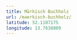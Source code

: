 ```yaml
---
title: Märkisch Buchholz
url: /maerkisch-buchholz/
latitude: 52.1107175
longitude: 13.7638809
---
```

